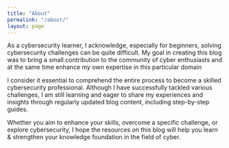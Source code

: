 ```yaml
---
title: "About"
permalink: "/about/"
layout: page
---
```





As a cybersecurity learner, I acknowledge, especially for beginners, solving cybersecurity challenges can be quite difficult. My goal in creating this blog was to bring a small contribution to the community of cyber enthusiasts and at the same time enhance my own expertise in this particular domain

I consider it essential to comprehend the entire process to become a skilled cybersecurity professional. Although I have successfully tackled various challenges, I am still learning and eager to share my experiences and insights through regularly updated blog content, including step-by-step guides. 

Whether you aim to enhance your skills, overcome a specific challenge, or explore cybersecurity, I hope the resources on this blog will help you learn & strengthen your knowledge foundation in the field of cyber.




